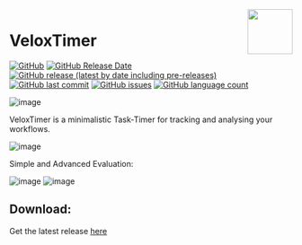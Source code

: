 <img align="right" width="80" height="80" data-rmimg src="https://endev.at/content/projects/VeloxTimer/VeloxTimer_Logo_128.png">

# VeloxTimer

[![GitHub](https://img.shields.io/github/license/TobiHatti/VeloxTimer)](https://opensource.org/licenses/GPL-3.0)
[![GitHub Release Date](https://img.shields.io/github/release-date-pre/TobiHatti/VeloxTimer)](https://github.com/TobiHatti/VeloxTimer/releases)
[![GitHub release (latest by date including pre-releases)](https://img.shields.io/github/v/release/TobiHatti/VeloxTimer?include_prereleases)](https://github.com/TobiHatti/VeloxTimer/releases)
[![GitHub last commit](https://img.shields.io/github/last-commit/TobiHatti/VeloxTimer)](https://github.com/TobiHatti/VeloxTimer/commits/master)
[![GitHub issues](https://img.shields.io/github/issues-raw/TobiHatti/VeloxTimer)](https://github.com/TobiHatti/VeloxTimer/issues)
[![GitHub language count](https://img.shields.io/github/languages/count/TobiHatti/VeloxTimer)](https://github.com/TobiHatti/VeloxTimer)

![image](https://endev.at/content/projects/VeloxTimer/VeloxTimer_Banner_300.png)

VeloxTimer is a minimalistic Task-Timer for tracking and analysing your workflows.

![image](https://endev.at/content/projects/VeloxTimer/projectImages/VeloxSample.jpg)

Simple and Advanced Evaluation:

![image](https://endev.at/content/projects/VeloxTimer/projectImages/VeloxSampleSimpleEval.jpg)
![image](https://endev.at/content/projects/VeloxTimer/projectImages/VeloxSampleFullEval.jpg)

## Download:
Get the latest release [here](https://github.com/TobiHatti/VeloxTimer/releases)
